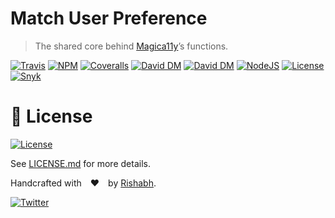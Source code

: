 Match User Preference
=====================
> The shared core behind [Magica11y](https://github.com/magica11y/cauldron)’s functions.

[![Travis](https://img.shields.io/travis/com/magica11y/match-user-preference.svg?style=for-the-badge "Travis build status")](https://travis-ci.com/magica11y/match-user-preference)
[![NPM](https://img.shields.io/npm/v/@magica11y/match-user-preference.svg?style=for-the-badge "NPM version")](https://www.npmjs.com/package/@magica11y/match-user-preference)
[![Coveralls](https://img.shields.io/coveralls/magica11y/match-user-preference.svg?style=for-the-badge "Test coverage status")](https://coveralls.io/r/magica11y/match-user-preference)
[![David DM](https://img.shields.io/david/magica11y/match-user-preference.svg?style=for-the-badge "Dependencies status")](https://david-dm.org/magica11y/match-user-preference)
[![David DM](https://img.shields.io/david/dev/magica11y/match-user-preference.svg?style=for-the-badge "Dev dependencies status")](https://david-dm.org/magica11y/match-user-preference?type=dev)
[![NodeJS](https://img.shields.io/node/v/magica11y.svg?style=for-the-badge "Node version")](https://www.npmjs.com/package/magica11y)
[![License](https://img.shields.io/github/license/magica11y/match-user-preference.svg?style=for-the-badge "MIT license")](LICENSE.md)
[![Snyk](https://img.shields.io/snyk/vulnerabilities/github/magica11y/match-user-preference?style=for-the-badge "Snyk vulnerabilities status")](https://snyk.io/test/github/magica11y/match-user-preference?targetFile=package.json)


# 📜 License

[![License](https://img.shields.io/github/license/magica11y/magica11y.svg?style=for-the-badge "MIT license")](LICENSE.md)

See [LICENSE.md](LICENSE.md) for more details.

Handcrafted with ❤️ by [Rishabh](https://rishabh.ink).

[![Twitter](https://img.shields.io/twitter/follow/rishabh_ink.svg?style=social)](https://twitter.com/rishabh_ink)
